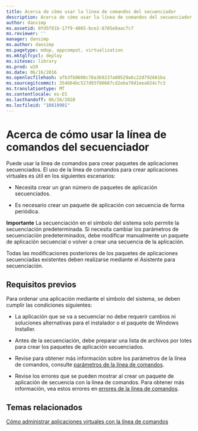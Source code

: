 ```yaml
---
title: Acerca de cómo usar la línea de comandos del secuenciador
description: Acerca de cómo usar la línea de comandos del secuenciador
author: dansimp
ms.assetid: 0fd5f81b-17f9-4065-bce2-8785e8aac7c7
ms.reviewer: ''
manager: dansimp
ms.author: dansimp
ms.pagetype: mdop, appcompat, virtualization
ms.mktglfcycl: deploy
ms.sitesec: library
ms.prod: w10
ms.date: 06/16/2016
ms.openlocfilehash: afb3fb8608c78a3b9237a80529a6c22d792661ba
ms.sourcegitcommit: 354664bc527d93f80687cd2eba70d1eea024c7c3
ms.translationtype: MT
ms.contentlocale: es-ES
ms.lasthandoff: 06/26/2020
ms.locfileid: "10819901"
---
```

# Acerca de cómo usar la línea de comandos del secuenciador


Puede usar la línea de comandos para crear paquetes de aplicaciones secuenciados. El uso de la línea de comandos para crear aplicaciones virtuales es útil en los siguientes escenarios:

-   Necesita crear un gran número de paquetes de aplicación secuenciados.

-   Es necesario crear un paquete de aplicación con secuencia de forma periódica.

**Importante**  La secuenciación en el símbolo del sistema solo permite la secuenciación predeterminada. Si necesita cambiar los parámetros de secuenciación predeterminados, debe modificar manualmente un paquete de aplicación secuencial o volver a crear una secuencia de la aplicación.

 

Todas las modificaciones posteriores de los paquetes de aplicaciones secuenciadas existentes deben realizarse mediante el Asistente para secuenciación.

## Requisitos previos


Para ordenar una aplicación mediante el símbolo del sistema, se deben cumplir las condiciones siguientes:

-   La aplicación que se va a secuenciar no debe requerir cambios ni soluciones alternativas para el instalador o el paquete de Windows Installer.

-   Antes de la secuenciación, debe preparar una lista de archivos por lotes para crear los paquetes de aplicación secuenciados.

-   Revise para obtener más información sobre los parámetros de la línea de comandos, consulte [parámetros de la línea de comandos](command-line-parameters.md).

-   Revise los errores que se pueden mostrar al crear un paquete de aplicación de secuencia con la línea de comandos. Para obtener más información, vea estos errores en [errores de la línea de comandos](command-line-errors.md).

## Temas relacionados


[Cómo administrar aplicaciones virtuales con la línea de comandos](how-to-manage-virtual-applications-using-the-command-line.md)

 

 





